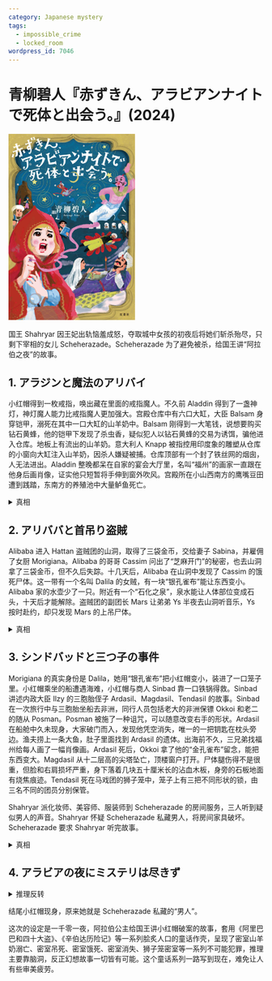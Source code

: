 ```yaml
---
category: Japanese mystery
tags:
  - impossible_crime
  - locked_room
wordpress_id: 7046
---
```


# 青柳碧人『赤ずきん、アラビアンナイトで死体と出会う。』(2024)

<img src=images/2024b_cover.jpg width=250/>

国王 Shahryar 因王妃出轨恼羞成怒，夺取城中女孩的初夜后将她们斩杀殆尽，只剩下宰相的女儿 Scheherazade。Scheherazade 为了避免被杀，给国王讲“阿拉伯之夜”的故事。

## 1. アラジンと魔法のアリバイ

小红帽得到一枚戒指，唤出藏在里面的戒指魔人。不久前 Aladdin 得到了一盏神灯，神灯魔人能力比戒指魔人更加强大。宫殿仓库中有六口大缸，大臣 Balsam 身穿铠甲，溺死在其中一口大缸的山羊奶中。Balsam 刚得到一大笔钱，说想要购买钻石黄蜂，他的铠甲下发现了杀虫香，疑似犯人以钻石黄蜂的交易为诱饵，骗他进入仓库。地板上有流出的山羊奶。意大利人 Knapp 被指控用印度象的雕塑从仓库的小窗向大缸注入山羊奶，因杀人嫌疑被捕。仓库顶部有一个封了铁丝网的烟囱，人无法进出。Aladdin 整晚都呆在自家的宴会大厅里，名叫“福州”的画家一直跟在他身后画肖像，证实他只短暂将手伸到窗外吹风。宫殿所在小山西南方的鹰嘴豆田遭到践踏，东南方的养殖池中大量鲈鱼死亡。

<details><summary>真相</summary>
神灯魔人把黑山羊变大（伏线），后腿踩在了鹰嘴豆田和养殖池上，乳房在仓库上方。魔人让 Aladdin 的手臂变长，手掌变大，Aladdin 人在家中，用手把黑山羊的奶挤入仓库烟囱，将 Balsam 溺死，多余的山羊奶从排水口流走，但在地板上留下奶渍。

<img src=images/2024b_goat.gif width=400/>
<img src=images/2024b_milk.gif width=400/>
</details>

## 2. アリババと首吊り盗賊

Alibaba 进入 Hattan 盗贼团的山洞，取得了三袋金币，交给妻子 Sabina，并雇佣了女厨 Morigiana。Alibaba 的哥哥 Cassim 问出了“芝麻开门”的秘密，也去山洞拿了三袋金币，但不久后失踪。十几天后，Alibaba 在山洞中发现了 Cassim 的饿死尸体。这一带有一个名叫 Dalila 的女贼，有一块“银孔雀布”能让东西变小。Alibaba 家的水壶少了一只。附近有一个“石化之泉”，泉水能让人体部位变成石头，十天后才能解除。盗贼团的副团长 Mars 让弟弟 Ys 半夜去山洞听音乐，Ys 按时赴约，却只发现 Mars 的上吊尸体。

<details><summary>真相</summary>
Cassim 盗取金币时被强盗 Digrid 发现，Digrid 要挟他杀死 Mars。Digrid 骗 Mars 去山洞听音乐，Cassim 把 Mars 打晕，用绳子套住他的脖子，另一套系在山洞门上，自己藏在紫水晶壶内。山洞门再次打开的时候 Mars 被绳子吊起。Sabina 在 Cassim 的水壶中盛了石化泉的泉水，Cassim 喝水时嘴巴石化，无法喊出“芝麻开门”的口令，活活饿死在洞中（伏线：Cassim 的胡子断裂，是石化之后折断）。
</details>

## 3. シンドバッドと三つ子の事件

Morigiana 的真实身份是 Dalila，她用“银孔雀布”把小红帽变小，装进了一口笼子里。小红帽乘坐的船遭遇海难，小红帽与商人 Sinbad 靠一口铁锅得救。Sinbad 讲述内政大臣 Ilzy 的三胞胎侄子 Ardasil、Magdasil、Tendasil 的故事。Sinbad 在一次旅行中与三胞胎坐船去非洲，同行人员包括老大的非洲保镖 Okkoi 和老二的随从 Posman。Posman 被施了一种诅咒，可以随意改变右手的形状。Ardasil 在船舱中久未现身，大家破门而入，发现他凭空消失，唯一的一把钥匙在枕头旁边。渔夫捞上一条大鱼，肚子里面找到 Ardasil 的遗体。出海前不久，三兄弟找福州给每人画了一幅肖像画。Ardasil 死后，Okkoi 拿了他的“金孔雀布”留念，能把东西变大。Magdasil 从十二层高的尖塔坠亡，顶楼窗户打开。尸体腿伤得不是很重，但脸和右肩损坏严重，身下落着几块五十厘米长的沾血木板，身旁的石板地面有烧焦痕迹。Tendasil 死在马戏团的狮子笼中，笼子上有三把不同形状的锁，由三名不同的团员分别保管。

Shahryar 派化妆师、美容师、服装师到 Scheherazade 的房间服务，三人听到疑似男人的声音。Shahryar 怀疑 Scheherazade 私藏男人，将房间家具破坏。Scheherazade 要求 Shahryar 听完故事。

<details><summary>真相</summary>
Posman 把手变成钥匙形状，打开 Ardasil 的舱门，在门口布置了投石器机关。Ardasil 被投石器弹到船舱外，被大鱼吃掉。Tendasil 准备了一个装火药的木箱，让 Magdasil 坐在木箱上，然后点燃火药，把 Magdasil 炸到高空，掉下来摔死。Okkoi 为了替 Ardasil 复仇，用“金孔雀布”把狮子笼变大，把 Tendasil 丢入笼中被狮子咬死。
</details>

## 4. アラビアの夜にミステリは尽きず

<details><summary>推理反转</summary>
小红帽之前的推理有误。如果凶手是 Posman，大可谎称 Ardasil 不小心坠海，不必刻意制造密室。如果是火药炸箱子，一定能听到响声，木板也会四面炸开。“金孔雀布”能让笼子变大，却不能让它恢复原状。

福州用特殊颜料作画，可以把人吸到画中，当抹去画中人的眼睛，便能让人返回现实世界中原先的位置。福州给 Ardasil 的画加上眼睛，使其从船舱消失，等船移动到别处之后再消除眼睛，使他在海上空旷处重新出现，掉入鱼腹。福州让 Magdasil 坐在椅子上，让飞毯载着他飞到空中，然后画上眼睛，将其吸入画中，用焚香把飞毯引至别处（伏线：地上的烧焦痕迹），再消除眼睛让他回到空中，坠落身亡。福州让 Tendasil 走到即将安放狮子笼的位置，把他吸入画中，等狮子笼放好后再让他返回原处，困在笼子里被狮子吃掉。福州的杀人动机是三兄弟拆掉了他的画室，改建为鲈鱼池塘。
</details>

结尾小红帽现身，原来她就是 Scheherazade 私藏的“男人”。

这次的设定是一千零一夜，阿拉伯公主给国王讲小红帽破案的故事，套用《阿里巴巴和四十大盗》、《辛伯达历险记》等一系列脍炙人口的童话作壳，呈现了密室山羊奶溺亡、密室吊死、密室饿死、密室消失、狮子笼密室等一系列不可能犯罪，推理主要靠脑洞，反正幻想故事一切皆有可能。这个童话系列一路写到现在，难免让人有些审美疲劳。